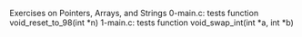 Exercises on Pointers, Arrays, and Strings
0-main.c: tests function void_reset_to_98(int *n)
1-main.c: tests function void_swap_int(int *a, int *b)
